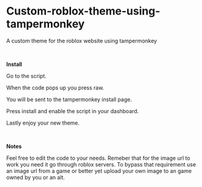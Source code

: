 # Custom-roblox-theme-using-tampermonkey
A custom theme for the roblox website using tampermonkey
&nbsp; 

&nbsp; 

**Install**
&nbsp; 

Go to the script. 
&nbsp;

When the code pops up you press raw.
&nbsp;

You will be sent to the tampermonkey install page. 
&nbsp;

Press install and enable the script in your dashboard. 
&nbsp;

Lastly enjoy your new theme. 
&nbsp; 

&nbsp; 

**Notes**
&nbsp;

Feel free to edit the code to your needs.
Remeber that for the image url to work you need it go through roblox servers.
To bypass that requirement use an image url from a game or better yet upload your own image to an game owned by you or an alt.

